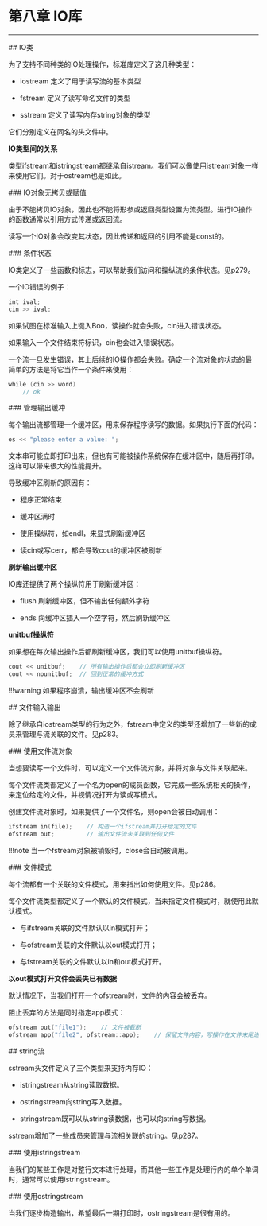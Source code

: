 # 第八章 IO库

---

## IO类

为了支持不同种类的IO处理操作，标准库定义了这几种类型：

- iostream 定义了用于读写流的基本类型

- fstream 定义了读写命名文件的类型

- sstream 定义了读写内存string对象的类型

它们分别定义在同名的头文件中。

**IO类型间的关系**

类型ifstream和istringstream都继承自istream。我们可以像使用istream对象一样来使用它们。对于ostream也是如此。

### IO对象无拷贝或赋值

由于不能拷贝IO对象，因此也不能将形参或返回类型设置为流类型。进行IO操作的函数通常以引用方式传递或返回流。

读写一个IO对象会改变其状态，因此传递和返回的引用不能是const的。

### 条件状态

IO类定义了一些函数和标志，可以帮助我们访问和操纵流的条件状态。见p279。

一个IO错误的例子：

```c++
int ival;
cin >> ival;
```

如果试图在标准输入上键入Boo，读操作就会失败，cin进入错误状态。

如果输入一个文件结束符标识，cin也会进入错误状态。

一个流一旦发生错误，其上后续的IO操作都会失败。确定一个流对象的状态的最简单的方法是将它当作一个条件来使用：

```c++
while (cin >> word)
    // ok
```

### 管理输出缓冲

每个输出流都管理一个缓冲区，用来保存程序读写的数据。如果执行下面的代码：

```c++
os << "please enter a value: ";
```

文本串可能立即打印出来，但也有可能被操作系统保存在缓冲区中，随后再打印。这样可以带来很大的性能提升。

导致缓冲区刷新的原因有：

- 程序正常结束

- 缓冲区满时

- 使用操纵符，如endl，来显式刷新缓冲区

- 读cin或写cerr，都会导致cout的缓冲区被刷新

**刷新输出缓冲区**

IO库还提供了两个操纵符用于刷新缓冲区：

- flush 刷新缓冲区，但不输出任何额外字符

- ends 向缓冲区插入一个空字符，然后刷新缓冲区

**unitbuf操纵符**

如果想在每次输出操作后都刷新缓冲区，我们可以使用unitbuf操纵符。

```c++
cout << unitbuf;    // 所有输出操作后都会立即刷新缓冲区
cout << nounitbuf;  // 回到正常的缓冲方式
```

!!!warning
	如果程序崩溃，输出缓冲区不会刷新

## 文件输入输出

除了继承自iostream类型的行为之外，fstream中定义的类型还增加了一些新的成员来管理与流关联的文件。见p283。

### 使用文件流对象

当想要读写一个文件时，可以定义一个文件流对象，并将对象与文件关联起来。

每个文件流类都定义了一个名为open的成员函数，它完成一些系统相关的操作，来定位给定的文件，并视情况打开为读或写模式。

创建文件流对象时，如果提供了一个文件名，则open会被自动调用：

```c++
ifstream in(file);    // 构造一个ifstream并打开给定的文件
ofstream out;         // 输出文件流未关联到任何文件
```

!!!note
	当一个fstream对象被销毁时，close会自动被调用。

### 文件模式

每个流都有一个关联的文件模式，用来指出如何使用文件。见p286。

每个文件流类型都定义了一个默认的文件模式，当未指定文件模式时，就使用此默认模式。

- 与ifstream关联的文件默认以in模式打开；

- 与ofstream关联的文件默认以out模式打开；

- 与fstream关联的文件默认以in和out模式打开。

**以out模式打开文件会丢失已有数据**

默认情况下，当我们打开一个ofstream时，文件的内容会被丢弃。

阻止丢弃的方法是同时指定app模式：

```c++
ofstream out("file1");    // 文件被截断
ofstream app("file2", ofstream::app);    // 保留文件内容，写操作在文件末尾进行
```

## string流

sstream头文件定义了三个类型来支持内存IO：

- istringstream从string读取数据。

- ostringstream向string写入数据。

- stringstream既可以从string读数据，也可以向string写数据。

sstream增加了一些成员来管理与流相关联的string。见p287。

### 使用istringstream

当我们的某些工作是对整行文本进行处理，而其他一些工作是处理行内的单个单词时，通常可以使用istringstream。

### 使用ostringstream

当我们逐步构造输出，希望最后一期打印时，ostringstream是很有用的。